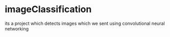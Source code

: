 # imageClassification
its a project which detects images which we sent using convolutional neural networking
